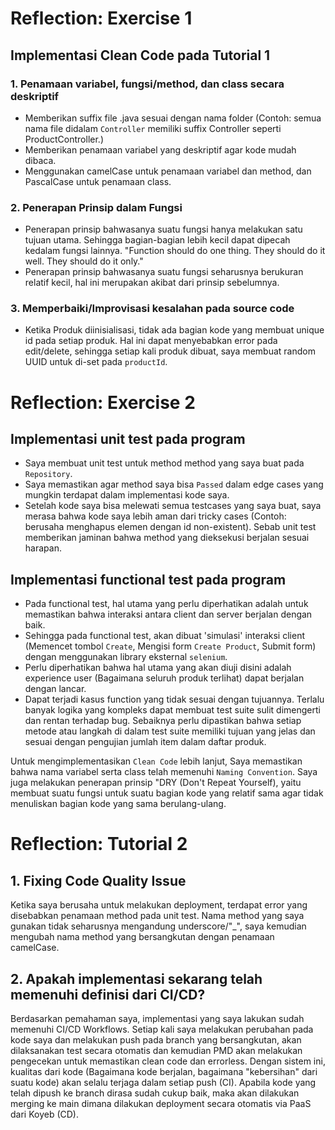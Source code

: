# Reflection: Exercise 1
## Implementasi Clean Code pada Tutorial 1
### 1. Penamaan variabel, fungsi/method, dan class secara deskriptif
- Memberikan suffix file .java sesuai dengan nama folder (Contoh: semua nama file didalam `Controller` memiliki suffix Controller seperti ProductController.)
- Memberikan penamaan variabel yang deskriptif agar kode mudah dibaca.
- Menggunakan camelCase untuk penamaan variabel dan method, dan PascalCase untuk penamaan class.

### 2. Penerapan Prinsip dalam Fungsi
- Penerapan prinsip bahwasanya suatu fungsi hanya melakukan satu tujuan utama. Sehingga bagian-bagian lebih kecil dapat dipecah kedalam fungsi lainnya. "Function should do one thing. They should do it well. They should do it only."
- Penerapan prinsip bahwasanya suatu fungsi seharusnya berukuran relatif kecil, hal ini merupakan akibat dari prinsip sebelumnya.

### 3. Memperbaiki/Improvisasi kesalahan pada source code
- Ketika Produk diinisialisasi, tidak ada bagian kode yang membuat unique id pada setiap produk. Hal ini dapat menyebabkan error pada edit/delete, sehingga setiap kali produk dibuat, saya membuat random UUID untuk di-set pada `productId`.





# Reflection: Exercise 2
## Implementasi unit test pada program
- Saya membuat unit test untuk method method yang saya buat pada  `Repository`.
- Saya memastikan agar method saya bisa `Passed` dalam edge cases yang mungkin terdapat dalam implementasi kode saya.
- Setelah kode saya bisa melewati semua testcases yang saya buat, saya merasa bahwa kode saya lebih aman dari tricky cases (Contoh: berusaha menghapus elemen dengan id non-existent). Sebab unit test memberikan jaminan bahwa method yang dieksekusi berjalan sesuai harapan.

## Implementasi functional test pada program
- Pada functional test, hal utama yang perlu diperhatikan adalah untuk memastikan bahwa interaksi antara client dan server berjalan dengan baik.
- Sehingga pada functional test, akan dibuat 'simulasi' interaksi client (Memencet tombol `Create`, Mengisi form `Create Product`, Submit form) dengan menggunakan library eksternal `selenium`.
- Perlu diperhatikan bahwa hal utama yang akan diuji disini adalah experience user (Bagaimana seluruh produk terlihat) dapat berjalan dengan lancar.
- Dapat terjadi kasus function yang tidak sesuai dengan tujuannya. Terlalu banyak logika yang kompleks dapat membuat test suite sulit dimengerti dan rentan terhadap bug. Sebaiknya perlu dipastikan bahwa setiap metode atau langkah di dalam test suite memiliki tujuan yang jelas dan sesuai dengan pengujian jumlah item dalam daftar produk.

Untuk mengimplementasikan `Clean Code` lebih lanjut, Saya memastikan bahwa nama variabel serta class telah memenuhi `Naming Convention`. Saya juga melakukan penerapan prinsip "DRY (Don't Repeat Yourself), yaitu membuat suatu fungsi untuk suatu bagian kode yang relatif sama agar tidak menuliskan bagian kode yang sama berulang-ulang.

# Reflection: Tutorial 2

## 1. Fixing Code Quality Issue
Ketika saya berusaha untuk melakukan deployment, terdapat error yang disebabkan penamaan method pada unit test. Nama method yang saya gunakan tidak seharusnya mengandung underscore/"_", saya kemudian mengubah nama method yang bersangkutan dengan penamaan camelCase.

## 2. Apakah implementasi sekarang telah memenuhi definisi dari CI/CD?
Berdasarkan pemahaman saya, implementasi yang saya lakukan sudah memenuhi CI/CD Workflows. Setiap kali saya melakukan perubahan pada kode saya dan melakukan push pada branch yang bersangkutan, akan dilaksanakan test secara otomatis dan kemudian PMD akan melakukan pengecekan untuk memastikan clean code dan errorless. Dengan sistem ini, kualitas dari kode (Bagaimana kode berjalan, bagaimana "kebersihan" dari suatu kode) akan selalu terjaga dalam setiap push (CI). Apabila kode yang telah dipush ke branch dirasa sudah cukup baik, maka akan dilakukan merging ke main dimana dilakukan deployment secara otomatis via PaaS dari Koyeb (CD). 
